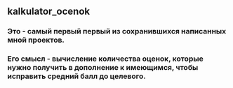 ## kalkulator_ocenok
### Это - самый первый первый из сохранившихся написанных мной проектов.
### Его смысл - вычисление количества оценок, которые нужно получить в дополнение к имеющимся, чтобы исправить средний балл до целевого.
